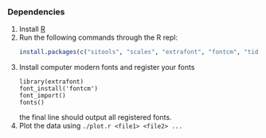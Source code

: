 ### Dependencies
1. Install [R](https://www.r-project.org/)
2. Run the following commands through the R repl:
   ```r
   install.packages(c("sitools", "scales", "extrafont", "fontcm", "tidyverse", "stringr"))
   ```
3. Install computer modern fonts and register your fonts
   ```
   library(extrafont)
   font_install('fontcm')
   font_import()
   fonts()
   ```
   the final line should output all registered fonts.
4. Plot the data using `./plot.r <file1> <file2> ...`
  